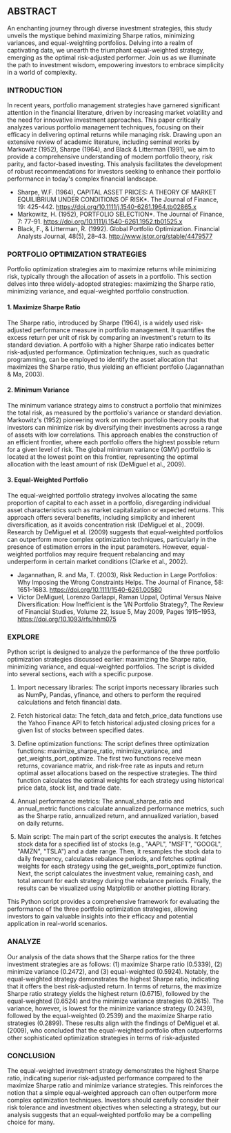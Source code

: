 ## ABSTRACT

An enchanting journey through diverse investment strategies, this study unveils the mystique behind maximizing Sharpe ratios, minimizing variances, and equal-weighting portfolios. Delving into a realm of captivating data, we unearth the triumphant equal-weighted strategy, emerging as the optimal risk-adjusted performer. Join us as we illuminate the path to investment wisdom, empowering investors to embrace simplicity in a world of complexity.

### INTRODUCTION

In recent years, portfolio management strategies have garnered significant attention in the financial literature, driven by increasing market volatility and the need for innovative investment approaches. This paper critically analyzes various portfolio management techniques, focusing on their efficacy in delivering optimal returns while managing risk. Drawing upon an extensive review of academic literature, including seminal works by Markowitz (1952), Sharpe (1964), and Black & Litterman (1991), we aim to provide a comprehensive understanding of modern portfolio theory, risk parity, and factor-based investing. This analysis facilitates the development of robust recommendations for investors seeking to enhance their portfolio performance in today's complex financial landscape.

- Sharpe, W.F. (1964), CAPITAL ASSET PRICES: A THEORY OF MARKET EQUILIBRIUM UNDER CONDITIONS OF RISK*. The Journal of Finance, 19: 425-442. https://doi.org/10.1111/j.1540-6261.1964.tb02865.x
- Markowitz, H. (1952), PORTFOLIO SELECTION*. The Journal of Finance, 7: 77-91. https://doi.org/10.1111/j.1540-6261.1952.tb01525.x
- Black, F., & Litterman, R. (1992). Global Portfolio Optimization. Financial Analysts Journal, 48(5), 28–43. http://www.jstor.org/stable/4479577


### PORTFOLIO OPTIMIZATION STRATEGIES

Portfolio optimization strategies aim to maximize returns while minimizing risk, typically through the allocation of assets in a portfolio. This section delves into three widely-adopted strategies: maximizing the Sharpe ratio, minimizing variance, and equal-weighted portfolio construction.

#### 1. Maximize Sharpe Ratio
The Sharpe ratio, introduced by Sharpe (1964), is a widely used risk-adjusted performance measure in portfolio management. It quantifies the excess return per unit of risk by comparing an investment's return to its standard deviation. A portfolio with a higher Sharpe ratio indicates better risk-adjusted performance. Optimization techniques, such as quadratic programming, can be employed to identify the asset allocation that maximizes the Sharpe ratio, thus yielding an efficient portfolio (Jagannathan & Ma, 2003).

#### 2. Minimum Variance
The minimum variance strategy aims to construct a portfolio that minimizes the total risk, as measured by the portfolio's variance or standard deviation. Markowitz's (1952) pioneering work on modern portfolio theory posits that investors can minimize risk by diversifying their investments across a range of assets with low correlations. This approach enables the construction of an efficient frontier, where each portfolio offers the highest possible return for a given level of risk. The global minimum variance (GMV) portfolio is located at the lowest point on this frontier, representing the optimal allocation with the least amount of risk (DeMiguel et al., 2009).

#### 3. Equal-Weighted Portfolio
The equal-weighted portfolio strategy involves allocating the same proportion of capital to each asset in a portfolio, disregarding individual asset characteristics such as market capitalization or expected returns. This approach offers several benefits, including simplicity and inherent diversification, as it avoids concentration risk (DeMiguel et al., 2009). Research by DeMiguel et al. (2009) suggests that equal-weighted portfolios can outperform more complex optimization techniques, particularly in the presence of estimation errors in the input parameters. However, equal-weighted portfolios may require frequent rebalancing and may underperform in certain market conditions (Clarke et al., 2002).

- Jagannathan, R. and Ma, T. (2003), Risk Reduction in Large Portfolios: Why Imposing the Wrong Constraints Helps. The Journal of Finance, 58: 1651-1683. https://doi.org/10.1111/1540-6261.00580
- Victor DeMiguel, Lorenzo Garlappi, Raman Uppal, Optimal Versus Naive Diversification: How Inefficient is the 1/N Portfolio Strategy?, The Review of Financial Studies, Volume 22, Issue 5, May 2009, Pages 1915–1953, https://doi.org/10.1093/rfs/hhm075


### EXPLORE

Python script is designed to analyze the performance of the three portfolio optimization strategies discussed earlier: maximizing the Sharpe ratio, minimizing variance, and equal-weighted portfolios. The script is divided into several sections, each with a specific purpose.

1. Import necessary libraries: 
The script imports necessary libraries such as NumPy, Pandas, yfinance, and others to perform the required calculations and fetch financial data.

2. Fetch historical data: 
The fetch_data and fetch_price_data functions use the Yahoo Finance API to fetch historical adjusted closing prices for a given list of stocks between specified dates.

3. Define optimization functions: 
The script defines three optimization functions: maximize_sharpe_ratio, minimize_variance, and get_weights_port_optimize. The first two functions receive mean returns, covariance matrix, and risk-free rate as inputs and return optimal asset allocations based on the respective strategies. The third function calculates the optimal weights for each strategy using historical price data, stock list, and trade date.

4. Annual performance metrics: 
The annual_sharpe_ratio and annual_metric functions calculate annualized performance metrics, such as the Sharpe ratio, annualized return, and annualized variation, based on daily returns.

5. Main script: 
The main part of the script executes the analysis. It fetches stock data for a specified list of stocks (e.g., "AAPL", "MSFT", "GOOGL", "AMZN", "TSLA") and a date range. Then, it resamples the stock data to daily frequency, calculates rebalance periods, and fetches optimal weights for each strategy using the get_weights_port_optimize function. Next, the script calculates the investment value, remaining cash, and total amount for each strategy during the rebalance periods. Finally, the results can be visualized using Matplotlib or another plotting library.

This Python script provides a comprehensive framework for evaluating the performance of the three portfolio optimization strategies, allowing investors to gain valuable insights into their efficacy and potential application in real-world scenarios.

### ANALYZE

Our analysis of the data shows that the Sharpe ratios for the three investment strategies are as follows: (1) maximize Sharpe ratio (0.5339), (2) minimize variance (0.2472), and (3) equal-weighted (0.5924). Notably, the equal-weighted strategy demonstrates the highest Sharpe ratio, indicating that it offers the best risk-adjusted return. In terms of returns, the maximize Sharpe ratio strategy yields the highest return (0.6715), followed by the equal-weighted (0.6524) and the minimize variance strategies (0.2615). The variance, however, is lowest for the minimize variance strategy (0.2439), followed by the equal-weighted (0.2539) and the maximize Sharpe ratio strategies (0.2899). These results align with the findings of DeMiguel et al. (2009), who concluded that the equal-weighted portfolio often outperforms other sophisticated optimization strategies in terms of risk-adjusted 

### CONCLUSION
The equal-weighted investment strategy demonstrates the highest Sharpe ratio, indicating superior risk-adjusted performance compared to the maximize Sharpe ratio and minimize variance strategies. This reinforces the notion that a simple equal-weighted approach can often outperform more complex optimization techniques. Investors should carefully consider their risk tolerance and investment objectives when selecting a strategy, but our analysis suggests that an equal-weighted portfolio may be a compelling choice for many.
